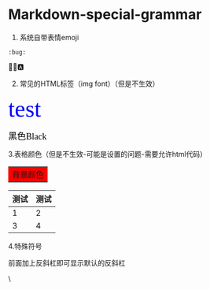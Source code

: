 # Markdown-special-grammar



1. 系统自带表情emoji

`:bug:`

:bug::joy::a:

2. 常见的HTML标签（img font）（但是不生效）

<font size=20 color="blue" face="Microsoft Yahei">test</font>

<font color=Black size=4 face="宋体">黑色Black</font>


3.表格颜色（但是不生效-可能是设置的问题-需要允许html代码）

<table>
<tr>
<td bgcolor='red'>
背景颜色
</td>
</tr>
</table>

测试|测试
-- | ---
1|2
3|4

4.特殊符号

前面加上反斜杠即可显示默认的反斜杠

\\